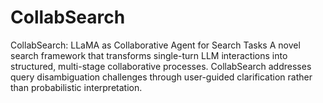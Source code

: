 # CollabSearch
CollabSearch: LLaMA as Collaborative Agent for Search Tasks A novel search framework that transforms single-turn LLM interactions into structured, multi-stage collaborative processes. CollabSearch addresses query disambiguation challenges through user-guided clarification rather than probabilistic interpretation.
